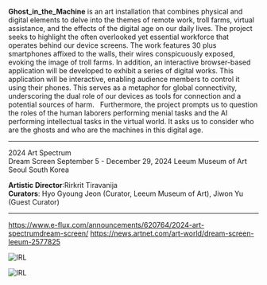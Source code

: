 **Ghost_in_the_Machine** is an art installation that combines physical and digital elements to delve into the themes of remote work, troll farms, virtual assistance, and the effects of the digital age on our daily lives. The project seeks to highlight the often overlooked yet essential workforce that operates behind our device screens.
The work features 30 plus smartphones affixed to the walls, their wires conspicuously exposed, evoking the image of troll farms. In addition, an interactive browser-based application will be developed to exhibit a series of digital works. This application will be interactive, enabling audience members to control it using their phones.
This serves as a metaphor for global connectivity, underscoring the dual role of our devices as tools for connection and a potential sources of harm.   Furthermore, the project prompts us to question the roles of the human laborers performing menial tasks and the AI performing intellectual tasks in the virtual world. It asks us to consider who are the ghosts and who are the machines in this digital age.

----
2024 Art Spectrum  
Dream Screen 
September 5 - December 29, 2024
Leeum Museum of Art
Seoul South Korea

**Artistic Director**:Rirkrit Tiravanija  
**Curators**: Hyo Gyoung Jeon (Curator, Leeum Museum of Art), Jiwon Yu (Guest Curator)

---

https://www.e-flux.com/announcements/620764/2024-art-spectrumdream-screen/
https://news.artnet.com/art-world/dream-screen-leeum-2577825


![IRL](https://archive.kolown.net/wp-content/uploads/2024/10/gitm_2024b.jpg)

![IRL](https://archive.kolown.net/wp-content/uploads/2024/10/gitm_2024.jpg)

